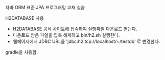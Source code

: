 자바 ORM 표준 JPA 프로그래밍 교재 실습

H2DATABASE 사용
- [H2DATABASE 공식 사이트](http://www.h2database.com/html/download.html)에 접속하여 실행파일 다운로드 받는다.
- 다운로드 받은 파일을 압축 해제하고 bin/h2.sh 실행한다.
- 웹페이지에서 JDBC URL을 'jdbc:h2:tcp://localhost/~/testdb' 로 변경한다.

gradle을 사용함.
